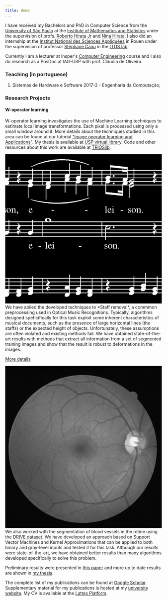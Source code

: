 ```yaml
---
title: Home
...
```


I have received my Bachelors and PhD in Computer Science from the [University of São Paulo](http://www.usp.br) at the [Institute of Mathematics and Statistics](http://www.ime.usp.br) under the supervision of profs. [Roberto Hirata Jr](http://www.ime.usp.br/~hirata) and [Nina Hirata](http://www.ime.usp.br/~nina). I also did an internship at the [Institut National des Sciences Appliquées](http://www.insa-rouen.fr/) in Rouen under the supervision of professor [Stéphane Canu](http://asi.insa-rouen.fr/enseignants/~scanu/) in the [LITIS lab](http://litis.insa-rouen.fr/).

Currently I am a lecturer at Insper's [Computer Engineering](https://www.insper.edu.br/graduacao/engenharia-computacao/) course and I also do research as a PosDoc at IAG-USP with prof. Cláudia de Oliveira.

### Teaching (in portuguese)

1. Sistemas de Hardware e Software 2017-2 - Engenharia da Computação;

### Research Projects

#### W-operator learning

W-operator learning investigates the use of Machine Learning techniques to estimate local image transformations. Each pixel is processed using only a small window around it. More details about the techniques studied in this area can be found at our tutorial ["Image operator learning and Applications"](http://ieeexplore.ieee.org/abstract/document/7812925/). My thesis is available at [USP virtual library](http://www.teses.usp.br/teses/disponiveis/45/45134/tde-21082017-111455/publico/tese_final.pdf). Code and other resources about this work are available at [TRIOSlib](http://trioslib.github.io).

<img src="figures/staffs.png" class="project-figure-left">
We have aplied the developed techniques to *Staff removal*, a commmon preprocessing used in Optical Music Recognitions. Typically, algorithms designed speficifically for this task exploit some inherent characteristics of musical documents, such as the presence of large horizontal lines (the staffs) or the expected height of objects. Unfortunately, these assumptions are often violated and existing methods fail.   We have obtained state-of-the-art results with methods that extract all information from a set of segmented training images and show that the result is robust to deformations in the images. 

[More details](http://vision.ime.usp.br/projects/trios/staff-removal/)

<div class="clear"></div>

<img src="figures/drive.png" class="project-figure-right"> We also worked with the segmentation of blood vessels in the retine using the [DRIVE dataset](http://www.isi.uu.nl/Research/Databases/DRIVE/). We have developed an approach based on Support Vector Machines and Kernel Approximations that can be applied to both binary and gray-level inputs and tested it for this task. Although our results were state-of-the-art, we have obtained better results than many algorithms developed specifically to solve this problem. 

Preliminary results were presented in [this paper](http://sibgrapi.sid.inpe.br/rep/sid.inpe.br/sibgrapi/2016/07.22.14.26?mirror=sid.inpe.br/banon/2001/03.30.15.38.24&metadatarepository=sid.inpe.br/sibgrapi/2016/07.22.14.26.25)
and more up to date results are shown in [my thesis](http://www.teses.usp.br/teses/disponiveis/45/45134/tde-21082017-111455/publico/tese_final.pdf).

<div class="clear"></div>


The complete list of my publications can be found at [Google Scholar](https://scholar.google.com.br/citations?user=pC2_nBMAAAAJ&hl=en). Supplementary material for my publications is hosted at my [university website](http://www.vision.ime.usp.br/~igor/). My CV is available at the [Lattes Platform](http://buscatextual.cnpq.br/buscatextual/visualizacv.do?id=K4299566T5).